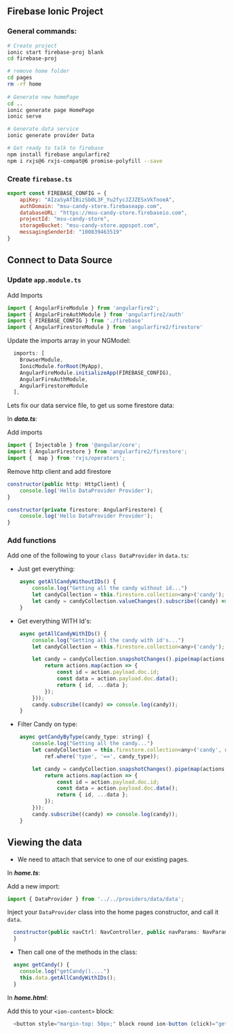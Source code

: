 ## Firebase Ionic Project

### General commands:

```sh
# Create project
ionic start firebase-proj blank
cd firebase-proj

# remove home folder
cd pages
rm -rf home
 
# Generate new homePage
cd ..
ionic generate page HomePage
ionic serve

# Generate data service
ionic generate provider Data

# Get ready to talk to firebase
npm install firebase angularfire2
npm i rxjs@6 rxjs-compat@6 promise-polyfill --save
```

### Create `firebase.ts`

```js
export const FIREBASE_CONFIG = {
    apiKey: "AIzaSyAfIBizSb0L3F_Yu2fycJZJZESxVkTnoeA",
    authDomain: "msu-candy-store.firebaseapp.com",
    databaseURL: "https://msu-candy-store.firebaseio.com",
    projectId: "msu-candy-store",
    storageBucket: "msu-candy-store.appspot.com",
    messagingSenderId: "100839463519"
} 
```

## Connect to Data Source

### Update `app.module.ts`

Add Imports

```js
import { AngularFireModule } from 'angularfire2';
import { AngularFireAuthModule } from 'angularfire2/auth'
import { FIREBASE_CONFIG } from './firebase'
import { AngularFirestoreModule } from 'angularfire2/firestore'
```

Update the imports array in your NGModel:

```js
  imports: [
    BrowserModule,
    IonicModule.forRoot(MyApp),
    AngularFireModule.initializeApp(FIREBASE_CONFIG),
    AngularFireAuthModule,
    AngularFirestoreModule
  ],
```



Lets fix our data service file, to get us some firestore data:

In ***data.ts***:

Add imports
  
```js
import { Injectable } from '@angular/core';
import { AngularFirestore } from 'angularfire2/firestore';
import {  map } from 'rxjs/operators';
```

Remove http client and add firestore

```js
constructor(public http: HttpClient) {
    console.log('Hello DataProvider Provider');
}
```


```js
constructor(private firestore: AngularFirestore) {
    console.log('Hello DataProvider Provider');
}
```

### Add functions

Add one of the following to your `class DataProvider` in `data.ts`:

- Just get everything:

```js
    async getAllCandyWithoutIDs() {
        console.log("Getting all the candy without id...")
        let candyCollection = this.firestore.collection<any>('candy');
        let candy = candyCollection.valueChanges().subscribe((candy) => console.log(candy));
    }
```

- Get everything WITH Id's:

```js
    async getAllCandyWithIDs() {
        console.log("Getting all the candy with id's...")
        let candyCollection = this.firestore.collection<any>('candy');

        let candy = candyCollection.snapshotChanges().pipe(map(actions => {
            return actions.map(action => {
                const id = action.payload.doc.id;
                const data = action.payload.doc.data();
                return { id, ...data };
            });
        }));
        candy.subscribe((candy) => console.log(candy));
    }
```

- Filter Candy on type:

```js
    async getCandyByType(candy_type: string) {
        console.log("Getting all the candy...")
        let candyCollection = this.firestore.collection<any>('candy', ref =>
            ref.where('type', '==', candy_type));

        let candy = candyCollection.snapshotChanges().pipe(map(actions => {
            return actions.map(action => {
                const id = action.payload.doc.id;
                const data = action.payload.doc.data();
                return { id, ...data };
            });
        }));
        candy.subscribe((candy) => console.log(candy));
    }
```

## Viewing the data

- We need to attach that service to one of our existing pages.

In ***home.ts***:

Add a new import:

```js
import { DataProvider } from '../../providers/data/data';
```

Inject your `DataProvider` class into the home pages constructor, and call it `data`.
```js
  constructor(public navCtrl: NavController, public navParams: NavParams, private data: DataProvider) {
  }
```

- Then call one of the methods in the class:

```js
  async getCandy() {
    console.log("getCandy()....")
    this.data.getAllCandyWithIDs();
  }
```

In ***home.html***:

Add this to your `<ion-content>` block:

```js
  <button style="margin-top: 50px;" block round ion-button (click)="getCandy()">Get Candy</button>
```